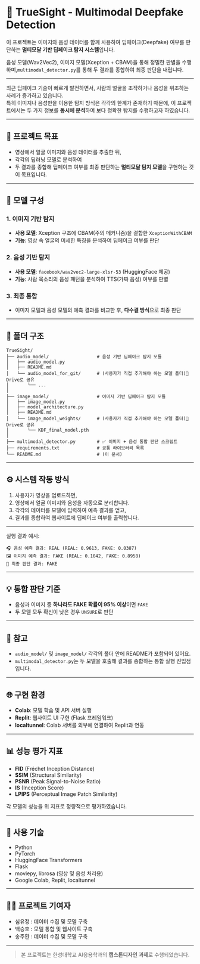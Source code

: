 # 🧠 TrueSight - Multimodal Deepfake Detection

이 프로젝트는 이미지와 음성 데이터를 함께 사용하여 딥페이크(Deepfake) 여부를 판단하는 **멀티모달 기반 딥페이크 탐지 시스템**입니다.

음성 모델(Wav2Vec2), 이미지 모델(Xception + CBAM)을 통해 정밀한 판별을 수행하며,`multimodal_detector.py`를 통해 두 결과를 종합하여 최종 판단을 내립니다.

---


최근 딥페이크 기술이 빠르게 발전하면서, 사람의 얼굴을 조작하거나 음성을 위조하는 사례가 증가하고 있습니다.  
특히 이미지나 음성만을 이용한 탐지 방식은 각각의 한계가 존재하기 때문에, 이 프로젝트에서는 두 가지 정보를 **동시에 분석**하여 보다 정확한 탐지를 수행하고자 하였습니다.

---

## 🎯 프로젝트 목표

- 영상에서 얼굴 이미지와 음성 데이터를 추출한 뒤,
- 각각의 딥러닝 모델로 분석하여
- 두 결과를 종합해 딥페이크 여부를 최종 판단하는 **멀티모달 탐지 모델**을 구현하는 것이 목표입니다.

---

## 🧠 모델 구성

### 1. 이미지 기반 탐지
- **사용 모델**: Xception 구조에 CBAM(주의 메커니즘)을 결합한 `XceptionWithCBAM`
- **기능**: 영상 속 얼굴의 미세한 특징을 분석하여 딥페이크 여부를 판단

### 2. 음성 기반 탐지
- **사용 모델**: `facebook/wav2vec2-large-xlsr-53` (HuggingFace 제공)
- **기능**: 사람 목소리의 음성 패턴을 분석하여 TTS(가짜 음성) 여부를 판별

### 3. 최종 통합
- 이미지 모델과 음성 모델의 예측 결과를 비교한 후, **다수결 방식**으로 최종 판단

---

## 📁 폴더 구조
```
TrueSight/
├── audio_model/                  # 음성 기반 딥페이크 탐지 모듈
│   ├── audio_model.py
│   ├── README.md
│   └── audio_model_for_git/      # (사용자가 직접 추가해야 하는 모델 폴더)🔗 Drive로 공유
│       └── ...
│
├── image_model/                  # 이미지 기반 딥페이크 탐지 모듈
│   ├── image_model.py
│   ├── model_architecture.py
│   ├── README.md
│   └── image_model_weights/      # (사용자가 직접 추가해야 하는 모델 폴더)🔗 Drive로 공유
│       └── KDF_final_model.pth
│
├── multimodal_detector.py        # ✅ 이미지 + 음성 통합 판단 스크립트
├── requirements.txt              # 공통 라이브러리 목록
└── README.md                     # (이 문서)
```

---

## ⚙️ 시스템 작동 방식

1. 사용자가 영상을 업로드하면,
2. 영상에서 얼굴 이미지와 음성을 자동으로 분리합니다.
3. 각각의 데이터를 모델에 입력하여 예측 결과를 얻고,
4. 결과를 종합하여 웹사이트에 딥페이크 여부를 출력합니다.

---

실행 결과 예시:
```
🎧 음성 예측 결과: REAL (REAL: 0.9613, FAKE: 0.0387)
🖼️ 이미지 예측 결과: FAKE (REAL: 0.1042, FAKE: 0.8958)
🧠 최종 판단 결과: FAKE
```

---

## 💡 통합 판단 기준
- 음성과 이미지 중 **하나라도 FAKE 확률이 95% 이상**이면 `FAKE`
- 두 모델 모두 확신이 낮은 경우 `UNSURE`로 판단

---

## 📌 참고
- `audio_model/` 및 `image_model/` 각각의 폴더 안에 README가 포함되어 있어요.
- `multimodal_detector.py`는 두 모델을 호출해 결과를 종합하는 통합 실행 진입점입니다.

---

## 🌐 구현 환경

- **Colab**: 모델 학습 및 API 서버 실행
- **Replit**: 웹사이트 UI 구현 (Flask 프레임워크)
- **localtunnel**: Colab 서버를 외부에 연결하여 Replit과 연동

---

## 📊 성능 평가 지표

- **FID** (Fréchet Inception Distance)
- **SSIM** (Structural Similarity)
- **PSNR** (Peak Signal-to-Noise Ratio)
- **IS** (Inception Score)
- **LPIPS** (Perceptual Image Patch Similarity)

각 모델의 성능을 위 지표로 정량적으로 평가하였습니다.

---

## 🧩 사용 기술

- Python
- PyTorch
- HuggingFace Transformers
- Flask
- moviepy, librosa (영상 및 음성 처리용)
- Google Colab, Replit, localtunnel

---

## 👩‍💻 프로젝트 기여자

- 심유정 : 데이터 수집 및 모델 구축
- 백승호 : 모델 통합 및 웹사이트 구축
- 송주환 : 데이터 수집 및 모델 구축

---

> 본 프로젝트는 한성대학교 AI응용학과의 **캡스톤디자인 과제**로 수행되었습니다.
